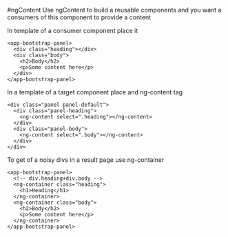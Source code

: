 #ngContent
Use ngContent to build a reusable components and you want a consumers of this component to provide a content

In template of a consumer component place it
```
<app-bootstrap-panel>
  <div class="heading"></div>
  <div class="body">
    <h2>Body</h2>
    <p>Some content here</p>
  </div>
</app-bootstrap-panel>
``` 

In a template of a target component place and ng-content tag

```
<div class="panel panel-default">
  <div class="panel-heading">
    <ng-content select=".heading"></ng-content>
  </div>
  <div class="panel-body">
    <ng-content select=".body"></ng-content>
  </div>
</div>
```

To get of a noisy divs in a result page use ng-container 

```
<app-bootstrap-panel>
  <!-- div.heading+div.body -->
  <ng-container class="heading">
    <h1>Heading</h1>
  </ng-container>
  <ng-container class="body">
    <h2>Body</h2>
    <p>Some content here</p>
  </ng-container>
</app-bootstrap-panel>
```
